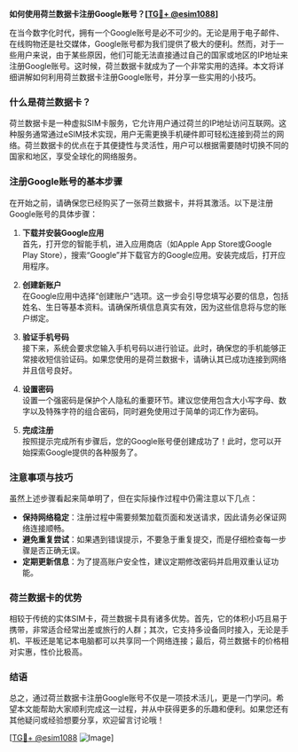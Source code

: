 **如何使用荷兰数据卡注册Google账号？[[TG💪+ @esim1088](https://t.me/s/esim1088)]**

在当今数字化时代，拥有一个Google账号是必不可少的。无论是用于电子邮件、在线购物还是社交媒体，Google账号都为我们提供了极大的便利。然而，对于一些用户来说，由于某些原因，他们可能无法直接通过自己的国家或地区的IP地址来注册Google账号。这时候，荷兰数据卡就成为了一个非常实用的选择。本文将详细讲解如何利用荷兰数据卡注册Google账号，并分享一些实用的小技巧。

### 什么是荷兰数据卡？

荷兰数据卡是一种虚拟SIM卡服务，它允许用户通过荷兰的IP地址访问互联网。这种服务通常通过eSIM技术实现，用户无需更换手机硬件即可轻松连接到荷兰的网络。荷兰数据卡的优点在于其便捷性与灵活性，用户可以根据需要随时切换不同的国家和地区，享受全球化的网络服务。

### 注册Google账号的基本步骤

在开始之前，请确保您已经购买了一张荷兰数据卡，并将其激活。以下是注册Google账号的具体步骤：

1. **下载并安装Google应用**  
   首先，打开您的智能手机，进入应用商店（如Apple App Store或Google Play Store），搜索“Google”并下载官方的Google应用。安装完成后，打开应用程序。

2. **创建新账户**  
   在Google应用中选择“创建账户”选项。这一步会引导您填写必要的信息，包括姓名、生日等基本资料。请确保所填信息真实有效，因为这些信息将与您的账户绑定。

3. **验证手机号码**  
   接下来，系统会要求您输入手机号码以进行验证。此时，确保您的手机能够正常接收短信验证码。如果您使用的是荷兰数据卡，请确认其已成功连接到网络并且信号良好。

4. **设置密码**  
   设置一个强密码是保护个人隐私的重要环节。建议您使用包含大小写字母、数字以及特殊字符的组合密码，同时避免使用过于简单的词汇作为密码。

5. **完成注册**  
   按照提示完成所有步骤后，您的Google账号便创建成功了！此时，您可以开始探索Google提供的各种服务了。

### 注意事项与技巧

虽然上述步骤看起来简单明了，但在实际操作过程中仍需注意以下几点：

- **保持网络稳定**：注册过程中需要频繁加载页面和发送请求，因此请务必保证网络连接顺畅。
- **避免重复尝试**：如果遇到错误提示，不要急于重复提交，而是仔细检查每一步骤是否正确无误。
- **定期更新信息**：为了提高账户安全性，建议定期修改密码并启用双重认证功能。

### 荷兰数据卡的优势

相较于传统的实体SIM卡，荷兰数据卡具有诸多优势。首先，它的体积小巧且易于携带，非常适合经常出差或旅行的人群；其次，它支持多设备同时接入，无论是手机、平板还是笔记本电脑都可以共享同一个网络连接；最后，荷兰数据卡的价格相对实惠，性价比极高。

### 结语

总之，通过荷兰数据卡注册Google账号不仅是一项技术活儿，更是一门学问。希望本文能帮助大家顺利完成这一过程，并从中获得更多的乐趣和便利。如果您还有其他疑问或经验想要分享，欢迎留言讨论哦！

[[TG💪+ @esim1088](https://t.me/s/esim1088) ![Image](https://i.postimg.cc/4NQfJmqS/Snipaste-2025-05-13-00-14-12.png)]